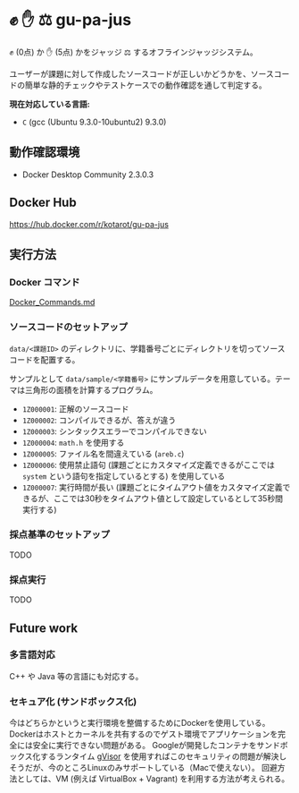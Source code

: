 # :fist: :hand: :balance_scale: gu-pa-jus

:fist: (0点) か :hand: (5点) かをジャッジ :balance_scale: するオフラインジャッジシステム。

ユーザーが課題に対して作成したソースコードが正しいかどうかを、ソースコードの簡単な静的チェックやテストケースでの動作確認を通して判定する。

**現在対応している言語:**

- `C` (gcc (Ubuntu 9.3.0-10ubuntu2) 9.3.0)


## 動作確認環境

- Docker Desktop Community 2.3.0.3


## Docker Hub

https://hub.docker.com/r/kotarot/gu-pa-jus


## 実行方法

### Docker コマンド

[Docker_Commands.md](/Docker_Commands.md)

### ソースコードのセットアップ

`data/<課題ID>` のディレクトリに、学籍番号ごとにディレクトリを切ってソースコードを配置する。

サンプルとして `data/sample/<学籍番号>` にサンプルデータを用意している。テーマは三角形の面積を計算するプログラム。

- `1Z000001`: 正解のソースコード
- `1Z000002`: コンパイルできるが、答えが違う
- `1Z000003`: シンタックスエラーでコンパイルできない
- `1Z000004`: `math.h` を使用する
- `1Z000005`: ファイル名を間違えている (`areb.c`)
- `1Z000006`: 使用禁止語句 (課題ごとにカスタマイズ定義できるがここでは `system` という語句を指定しているとする) を使用している
- `1Z000007`: 実行時間が長い (課題ごとにタイムアウト値をカスタマイズ定義できるが、ここでは30秒をタイムアウト値として設定しているとして35秒間実行する)

### 採点基準のセットアップ

TODO

### 採点実行

TODO


## Future work

### 多言語対応

C++ や Java 等の言語にも対応する。

### セキュア化 (サンドボックス化)

今はどちらかというと実行環境を整備するためにDockerを使用している。Dockerはホストとカーネルを共有するのでゲスト環境でアプリケーションを完全には安全に実行できない問題がある。
Googleが開発したコンテナをサンドボックス化するランタイム [gVisor](https://github.com/google/gvisor) を使用すればこのセキュリティの問題が解決しそうだが、今のところLinuxのみサポートしている（Macで使えない）。
回避方法としては、VM (例えば VirtualBox + Vagrant) を利用する方法が考えられる。
